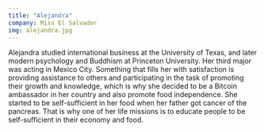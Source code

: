 ```yaml
---
title: "Alejandra"
company: Miss El Salvador
img: alejandra.jpg
---
```


Alejandra studied international business at the University of Texas, and later modern psychology and Buddhism at Princeton University. Her third major was acting in Mexico City. Something that fills her with satisfaction is providing assistance to others and participating in the task of promoting their growth and knowledge, which is why she decided to be a Bitcoin ambassador in her country and also promote food independence. She started to be self-sufficient in her food when her father got cancer of the pancreas. That is why one of her life missions is to educate people to be self-sufficient in their economy and food.
